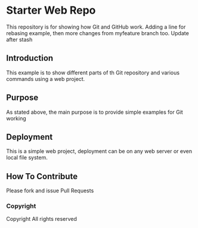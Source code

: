 # Starter Web Repo

This repository is for showing how Git and GitHub work. 
Adding a line for rebasing example, then more changes from myfeature branch too.
Update after stash
## Introduction
This example is to show different parts of th Git repository and various commands using a web project.
## Purpose

As stated above, the main purpose is to provide simple examples for Git working
## Deployment
This is a simple web project, deployment can be on any web server or even local file system.
## How To Contribute
Please fork and issue Pull Requests
### Copyright
Copyright All rights reserved